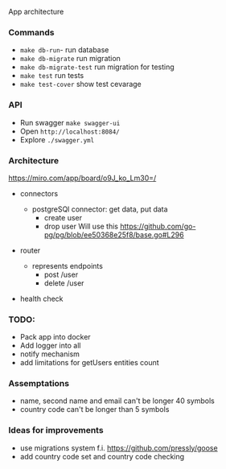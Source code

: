 App architecture

### Commands
- `make db-run`- run database
- `make db-migrate` run migration
- `make db-migrate-test` run migration for testing
- `make test` run tests
- `make test-cover` show test cevarage

### API
- Run swagger `make swagger-ui`
- Open `http://localhost:8084/`
- Explore  `./swagger.yml`

### Architecture 
https://miro.com/app/board/o9J_ko_Lm30=/

- connectors
  - postgreSQl connector: get data, put data
    - create user
    - drop user
Will use this https://github.com/go-pg/pg/blob/ee50368e25f8/base.go#L296
    
- router
  - represents endpoints
    - post /user
    - delete /user 
- health check

### TODO:
- Pack app into docker
- Add logger into all
- notify mechanism
- add limitations for getUsers entities count


### Assemptations
- name, second name and email can't be longer 40 symbols
- country code can't be longer than 5 symbols

### Ideas for improvements
- use migrations system f.i. https://github.com/pressly/goose
- add country code set and country code checking

